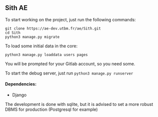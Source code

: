 ## Sith AE


To start working on the project, just run the following commands:

    git clone https://ae-dev.utbm.fr/ae/Sith.git
    cd Sith
    python3 manage.py migrate

To load some initial data in the core:

    python3 manage.py loaddata users pages

You will be prompted for your Gitlab account, so you need some.

To start the debug server, just run `python3 manage.py runserver`

#### Dependencies:
  * Django

The development is done with sqlite, but it is advised to set a more robust
DBMS for production (Postgresql for example)